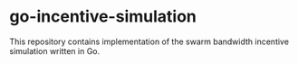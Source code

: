 # go-incentive-simulation
This repository contains implementation of the swarm bandwidth incentive simulation written in Go.
